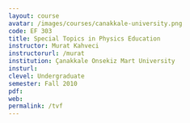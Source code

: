 ```yaml
---
layout: course
avatar: /images/courses/canakkale-university.png
code: EF 303
title: Special Topics in Physics Education
instructor: Murat Kahveci
instructorurl: /murat
institution: Çanakkale Onsekiz Mart University
insturl:
clevel: Undergraduate
semester: Fall 2010
pdf:
web:
permalink: /tvf
---
```


